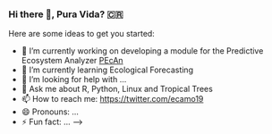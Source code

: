 ### Hi there 👋, Pura Vida? 🇨🇷 




Here are some ideas to get you started:

- 🔭 I’m currently working on developing a module for the Predictive Ecosystem Analyzer [PEcAn](https://pecanproject.github.io/)
- 🌱 I’m currently learning Ecological Forecasting 
- 🤔 I’m looking for help with ...
- 💬 Ask me about R, Python, Linux and Tropical Trees  
- 📫 How to reach me: https://twitter.com/ecamo19
- 😄 Pronouns: ...
- ⚡ Fun fact: ...
-->
